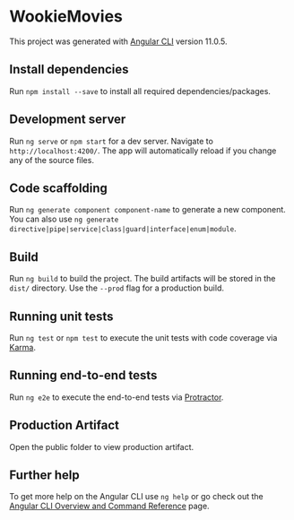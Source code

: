 # WookieMovies

This project was generated with [Angular CLI](https://github.com/angular/angular-cli) version 11.0.5.

## Install dependencies

Run `npm install --save` to install all required dependencies/packages.

## Development server

Run `ng serve` or `npm start` for a dev server. Navigate to `http://localhost:4200/`. The app will automatically reload if you change any of the source files.

## Code scaffolding

Run `ng generate component component-name` to generate a new component. You can also use `ng generate directive|pipe|service|class|guard|interface|enum|module`.

## Build

Run `ng build` to build the project. The build artifacts will be stored in the `dist/` directory. Use the `--prod` flag for a production build.

## Running unit tests

Run `ng test` or `npm test` to execute the unit tests with code coverage via [Karma](https://karma-runner.github.io).

## Running end-to-end tests

Run `ng e2e` to execute the end-to-end tests via [Protractor](http://www.protractortest.org/).

## Production Artifact

Open the public folder to view production artifact.

## Further help

To get more help on the Angular CLI use `ng help` or go check out the [Angular CLI Overview and Command Reference](https://angular.io/cli) page.
